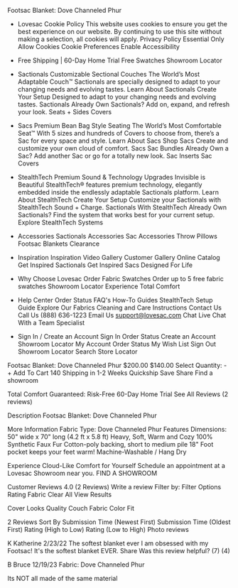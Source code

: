 Footsac Blanket: Dove Channeled Phur

- Lovesac Cookie Policy
This website uses cookies to ensure you get the best experience on our website. By continuing to use this site without making a selection, all cookies will apply. Privacy Policy Essential Only Allow Cookies Cookie Preferences Enable Accessibility

- Free Shipping | 60-Day Home Trial
Free Swatches Showroom Locator

- Sactionals
Customizable Sectional Couches
The World’s Most Adaptable Couch™
Sactionals are specially designed to adapt to your changing needs and evolving tastes.
Learn About Sactionals
Create Your Setup
Designed to adapt to your changing needs and evolving tastes.
Sactionals
Already Own Sactionals? Add on, expand, and refresh your look.
Seats + Sides Covers

- Sacs
Premium Bean Bag Style Seating
The World’s Most Comfortable Seat™
With 5 sizes and hundreds of Covers to choose from, there’s a Sac for every space and style.
Learn About Sacs
Shop Sacs
Create and customize your own cloud of comfort.
Sacs
Sac Bundles
Already Own a Sac? Add another Sac or go for a totally new look.
Sac Inserts
Sac Covers

- StealthTech
Premium Sound & Technology Upgrades
Invisible is Beautiful
StealthTech® features premium technology, elegantly embedded inside the endlessly adaptable Sactionals platform.
Learn About StealthTech
Create Your Setup
Customize your Sactionals with StealthTech Sound + Charge.
Sactionals With StealthTech
Already Own Sactionals? Find the system that works best for your current setup.
Explore StealthTech Systems

- Accessories
Sactionals Accessories
Sac Accessories
Throw Pillows
Footsac Blankets
Clearance

- Inspiration
Inspiration Video Gallery
Customer Gallery
Online Catalog
Get Inspired
Sactionals
Get Inspired
Sacs
Designed For Life

- Why Choose Lovesac
Order Fabric Swatches
Order up to 5 free fabric swatches
Showroom Locator
Experience Total Comfort

- Help Center
Order Status
FAQ's
How-To Guides
StealthTech Setup Guide
Explore Our Fabrics
Cleaning and Care Instructions
Contact Us
Call Us (888) 636-1223
Email Us support@lovesac.com
Chat
Live Chat With a Team Specialist

- Sign In / Create an Account
Sign In
Order Status
Create an Account
Showroom Locator
My Account
Order Status
My Wish List
Sign Out
Showroom Locator
Search Store Locator

Footsac Blanket: Dove Channeled Phur
$200.00 $140.00
Select Quantity: - +
Add To Cart
140
Shipping in 1-2 Weeks
Quickship
Save
Share
Find a showroom

Total Comfort Guaranteed: Risk-Free 60-Day Home Trial
See All Reviews (2 reviews)

Description
Footsac Blanket: Dove Channeled Phur

More Information
Fabric Type: Dove Channeled Phur
Features
Dimensions: 50" wide x 70" long (4.2 ft x 5.8 ft)
Heavy, Soft, Warm and Cozy
100% Synthetic Faux Fur
Cotton-poly backing, short to medium pile
18" Foot pocket keeps your feet warm!
Machine-Washable / Hang Dry

Experience Cloud-Like Comfort for Yourself
Schedule an appointment at a Lovesac Showroom near you.
FIND A SHOWROOM

Customer Reviews
4.0 (2 Reviews)
Write a review
Filter by:
Filter Options
Rating
Fabric
Clear All
View Results

Cover
Looks
Quality
Couch
Fabric
Color
Fit

2 Reviews
Sort By
Submission Time (Newest First)
Submission Time (Oldest First)
Rating (High to Low)
Rating (Low to High)
Photo reviews

K Katherine 2/23/22
The softest blanket ever
I am obsessed with my Footsac! It's the softest blanket EVER.
Share
Was this review helpful? (7) (4)

B Bruce 12/19/23
Fabric: Dove Channeled Phur

Its NOT all made of the same material